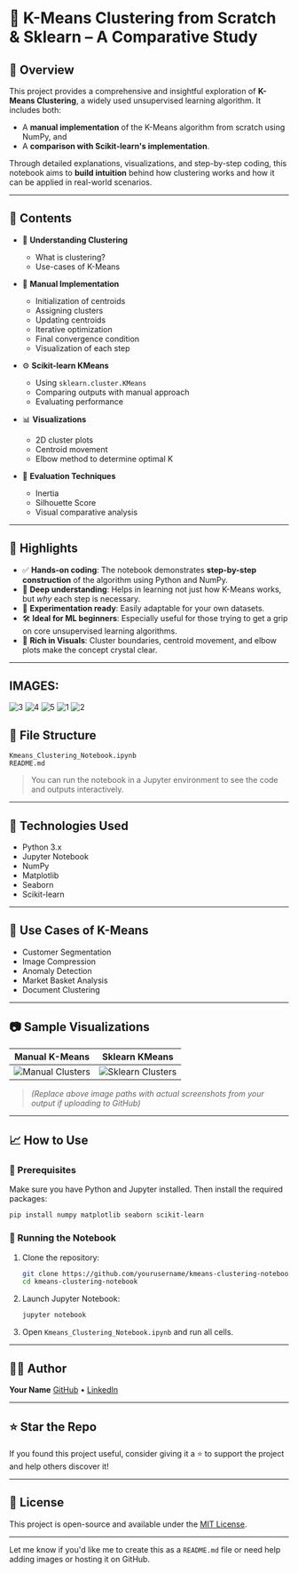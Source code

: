 # 🧠 K-Means Clustering from Scratch & Sklearn – A Comparative Study

## 📌 Overview

This project provides a comprehensive and insightful exploration of **K-Means Clustering**, a widely used unsupervised learning algorithm. It includes both:

* A **manual implementation** of the K-Means algorithm from scratch using NumPy, and
* A **comparison with Scikit-learn's implementation**.

Through detailed explanations, visualizations, and step-by-step coding, this notebook aims to **build intuition** behind how clustering works and how it can be applied in real-world scenarios.

---

## 📂 Contents

* 🔢 **Understanding Clustering**

  * What is clustering?
  * Use-cases of K-Means

* 🧮 **Manual Implementation**

  * Initialization of centroids
  * Assigning clusters
  * Updating centroids
  * Iterative optimization
  * Final convergence condition
  * Visualization of each step

* ⚙️ **Scikit-learn KMeans**

  * Using `sklearn.cluster.KMeans`
  * Comparing outputs with manual approach
  * Evaluating performance

* 📊 **Visualizations**

  * 2D cluster plots
  * Centroid movement
  * Elbow method to determine optimal K

* 🧪 **Evaluation Techniques**

  * Inertia
  * Silhouette Score
  * Visual comparative analysis

---

## 🚀 Highlights

* ✅ **Hands-on coding**: The notebook demonstrates **step-by-step construction** of the algorithm using Python and NumPy.
* 🧠 **Deep understanding**: Helps in learning not just how K-Means works, but *why* each step is necessary.
* 🧪 **Experimentation ready**: Easily adaptable for your own datasets.
* 🛠 **Ideal for ML beginners**: Especially useful for those trying to get a grip on core unsupervised learning algorithms.
* 📸 **Rich in Visuals**: Cluster boundaries, centroid movement, and elbow plots make the concept crystal clear.

---
## IMAGES:

![3](https://github.com/user-attachments/assets/efb65f9f-9e72-4cea-bcfc-88d0c1e41c8a)
![4](https://github.com/user-attachments/assets/711af7f7-0b7f-429c-8fdd-43364736d208)
![5](https://github.com/user-attachments/assets/8ed2d3b1-5878-4e38-85ab-2196a2705703)
![1](https://github.com/user-attachments/assets/d911f695-afb0-4a65-9278-46de81fca0bc)
![2](https://github.com/user-attachments/assets/19436d1a-af0e-45cd-817b-9f02be300adf)

## 📁 File Structure

```
Kmeans_Clustering_Notebook.ipynb
README.md
```

> You can run the notebook in a Jupyter environment to see the code and outputs interactively.

---

## 🧰 Technologies Used

* Python 3.x
* Jupyter Notebook
* NumPy
* Matplotlib
* Seaborn
* Scikit-learn

---

## 📌 Use Cases of K-Means

* Customer Segmentation
* Image Compression
* Anomaly Detection
* Market Basket Analysis
* Document Clustering

---

## 📷 Sample Visualizations

| Manual K-Means                         | Sklearn KMeans                          |
| -------------------------------------- | --------------------------------------- |
| ![Manual Clusters](path/to/image1.png) | ![Sklearn Clusters](path/to/image2.png) |

> *(Replace above image paths with actual screenshots from your output if uploading to GitHub)*

---

## 📈 How to Use

### 🔧 Prerequisites

Make sure you have Python and Jupyter installed. Then install the required packages:

```bash
pip install numpy matplotlib seaborn scikit-learn
```

### 🚀 Running the Notebook

1. Clone the repository:

   ```bash
   git clone https://github.com/yourusername/kmeans-clustering-notebook.git
   cd kmeans-clustering-notebook
   ```
2. Launch Jupyter Notebook:

   ```bash
   jupyter notebook
   ```
3. Open `Kmeans_Clustering_Notebook.ipynb` and run all cells.

---

## 🧑‍🎓 Author

**Your Name**
[GitHub](https://github.com/yourusername) • [LinkedIn](https://linkedin.com/in/yourusername)

---

## ⭐️ Star the Repo

If you found this project useful, consider giving it a ⭐️ to support the project and help others discover it!

---

## 📜 License

This project is open-source and available under the [MIT License](LICENSE).

---

Let me know if you'd like me to create this as a `README.md` file or need help adding images or hosting it on GitHub.
